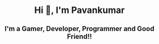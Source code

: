 
<body>


<h1 align="center"> Hi 👋, I'm Pavankumar</h1>


<h2 align="center"> I'm a Gamer, Developer, Programmer and Good Friend!!</h2>


</body>

